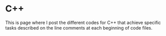 # C++
This is page where I post the different codes for C++ that achieve  specific tasks described on the line comments at each beginning of code files.
